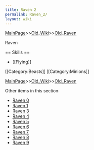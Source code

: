 ```yaml
---
title: Raven 2
permalink: Raven_2/
layout: wiki
---
```


[MainPage](/keeperrl_wiki/ "wikilink")>>[Old_Wiki](/keeperrl_wiki/Old_Wiki "wikilink")>>[Old_Raven](/keeperrl_wiki/Old_Raven "wikilink")

Raven

== Skills ==
* [[Flying]]

[[Category:Beasts]]
[[Category:Minions]]

[MainPage](/keeperrl_wiki/ "wikilink")>>[Old_Wiki](/keeperrl_wiki/Old_Wiki "wikilink")>>[Old_Raven](/keeperrl_wiki/Old_Raven "wikilink")

Other items in this section
-    [Raven 0](/keeperrl_wiki/Raven_0 "wikilink")
-    [Raven 1](/keeperrl_wiki/Raven_1 "wikilink")
-    [Raven 3](/keeperrl_wiki/Raven_3 "wikilink")
-    [Raven 4](/keeperrl_wiki/Raven_4 "wikilink")
-    [Raven 5](/keeperrl_wiki/Raven_5 "wikilink")
-    [Raven 6](/keeperrl_wiki/Raven_6 "wikilink")
-    [Raven 7](/keeperrl_wiki/Raven_7 "wikilink")
-    [Raven 8](/keeperrl_wiki/Raven_8 "wikilink")
-    [Raven 9](/keeperrl_wiki/Raven_9 "wikilink")
